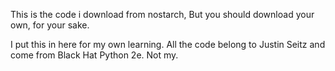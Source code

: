 This is the code i download from nostarch, 
But you should download your own,
for your sake.

I put this in here for my own learning.
All the code belong to Justin Seitz and come from Black Hat Python 2e.
Not my.
